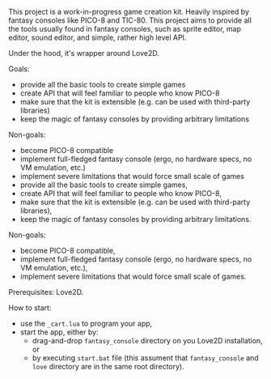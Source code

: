 This project is a work-in-progress game creation kit. Heavily inspired by fantasy consoles like PICO-8 and TIC-80. This project aims to provide all the tools usually found in fantasy consoles, such as sprite editor, map editor, sound editor, and simple, rather high level API.

Under the hood, it's wrapper around Love2D.

Goals:
- provide all the basic tools to create simple games
- create API that will feel familiar to people who know PICO-8
- make sure that the kit is extensible (e.g. can be used with third-party libraries)
- keep the magic of fantasy consoles by providing arbitrary limitations

Non-goals:
- become PICO-8 compatible
- implement full-fledged fantasy console (ergo, no hardware specs, no VM emulation, etc.)
- implement severe limitations that would force small scale of games
- provide all the basic tools to create simple games,
- create API that will feel familiar to people who know PICO-8,
- make sure that the kit is extensible (e.g. can be used with third-party libraries),
- keep the magic of fantasy consoles by providing arbitrary limitations.

Non-goals:
- become PICO-8 compatible,
- implement full-fledged fantasy console (ergo, no hardware specs, no VM emulation, etc.),
- implement severe limitations that would force small scale of games.

Prerequisites:
Love2D.

How to start:
- use the `_cart.lua` to program your app,
- start the app, either by:
	- drag-and-drop `fantasy_console` directory on you Love2D installation, or
	- by executing `start.bat` file (this assument that `fantasy_console` and `love` directory are in the same root directory).

